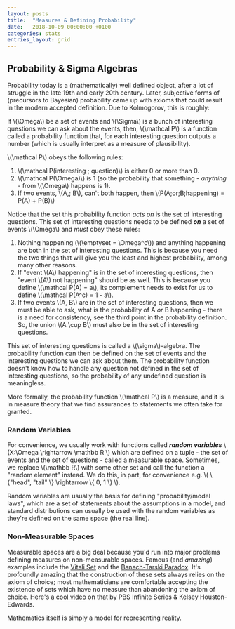 ```yaml
---
layout: posts
title:  "Measures & Defining Probability"
date:   2018-10-09 00:00:00 +0100
categories: stats
entries_layout: grid
---
```


## Probability & Sigma Algebras

Probability today is a (mathematically) well defined object, after a lot of struggle in the late 19th and early 20th century. Later, subjective forms of (precursors to Bayesian) probability came up with axioms that could result in the modern accepted definition. Due to Kolmogorov, this is roughly:

If \\(\Omega\\) be a set of events and \\(\Sigma\\) is a bunch of interesting questions we can ask about the events, then, \\(\mathcal P\\) is a function called a probability function that, for each interesting question outputs a number (which is usually interpret as a measure of plausibility).

\\(\mathcal P\\) obeys the following rules:
 1. \\(\mathcal P(interesting \; question)\\) is either 0 or more than 0.
 2. \\(\mathcal P(\Omega)\\) is 1 (so the probability that something - _anything_ - from \\(\Omega\\) happens is 1).
 3. If two events, \\(A,\; B\\), can't both happen, then \\(P(A\;or\;B\;happening) = P(A) + P(B)\\)

Notice that the set this probability function _acts on_ is the set of interesting questions. This set of interesting questions needs to be defined _**on**_ a set of events \\(\Omega\\) and _must_ obey these rules:
 1. Nothing happening (\\(\emptyset = \Omega^c\\)) and anything happening are both in the set of interesting questions. This is because you need the two things that will give you the least and highest probability, among many other reasons.
 2. If "event \\(A\\) happening" is in the set of interesting questions, then "event \\(A\\) not happening" should be as well. This is because you define \\(\mathcal P(A) = a\\), its complement needs to exist for us to define \\(\mathcal P(A^c) = 1 - a\\).
 3. If two events \\(A, B\\) are in the set of interesting questions, then we must be able to ask, what is the probability of A _or_ B happening - there is a need for consistency, see the third point in the probability definition. So, the union \\(A \cup B\\) must also be in the set of interesting questions.

This set of interesting questions is called a \\(\sigma\\)-algebra. The probability function can then be defined on the set of events and the interesting questions we can ask about them. The probability function doesn't know how to handle any question not defined in the set of interesting questions, so the probability of any undefined question is meaningless.

More formally, the probability function \\(\mathcal P\\) is a measure, and it is in measure theory that we find assurances to statements we often take for granted.

### Random Variables

For convenience, we usually work with functions called _**random variables**_ \\(X:\Omega \rightarrow \mathbb R \\) which are defined on a tuple - the set of events and the set of questions - called a measurable space. Sometimes, we replace \\(\mathbb R\\) with some other set and call the function a "random element" instead. We do this, in part, for convenience e.g. \\( \\{"head", "tail" \\} \rightarrow \\{ 0, 1 \\} \\).

Random variables are usually the basis for defining "probability/model laws", which are a set of statements about the assumptions in a model, and standard distributions can usually be used with the random variables as they're defined on the same space (the real line).

### Non-Measurable Spaces

Measurable spaces are a big deal because you'd run into major problems defining measures on non-measurable spaces. Famous (and _amazing_) examples include the [Vitali Set](https://en.wikipedia.org/wiki/Vitali_set) and the [Banach-Tarski Paradox](https://en.wikipedia.org/wiki/Banach%E2%80%93Tarski_paradox). It's profoundly amazing that the construction of these sets always relies on the axiom of choice; most mathematicians are comfortable accepting the existence of sets which have no measure than abandoning the axiom of choice. Here's a [cool video](https://www.youtube.com/watch?v=hcRZadc5KpI) on that by PBS Infinite Series & Kelsey Houston-Edwards.

Mathematics itself is simply a model for representing reality.